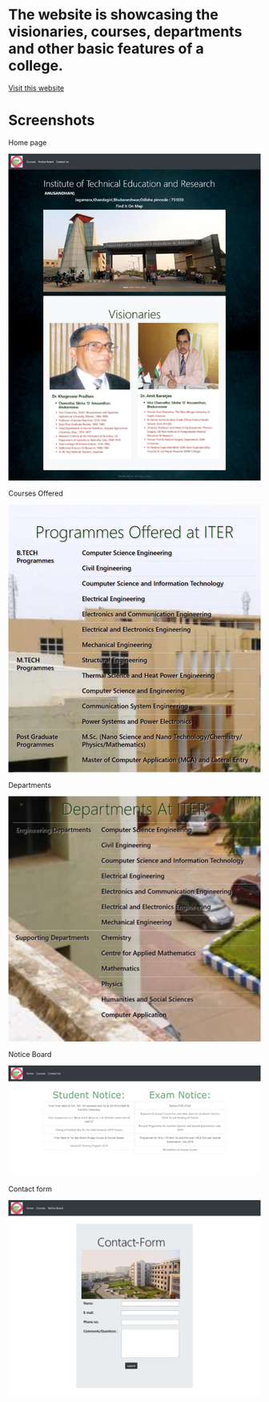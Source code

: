# The website is showcasing the visionaries, courses, departments and other basic features of a college. 

[Visit this website](https://iter-college.netlify.app/index.html)

# Screenshots

Home page

![](assets/screenshots/home.png)

Courses Offered

![](assets/screenshots/courses.png)

Departments

![](assets/screenshots/department.png)

Notice Board

![](assets/screenshots/notice.png)

Contact form

![](assets/screenshots/contact.png)
